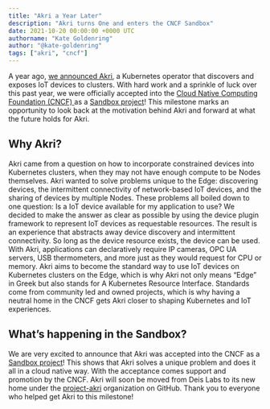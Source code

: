 ```yaml
---
title: "Akri a Year Later"
description: "Akri turns One and enters the CNCF Sandbox"
date: 2021-10-20 00:00:00 +0000 UTC
authorname: "Kate Goldenring"
author: "@kate-goldenring"
tags: ["akri", "cncf"]
---
```


A year ago, [we announced Akri](https://cloudblogs.microsoft.com/opensource/2020/10/20/announcing-akri-open-source-project-building-connected-edge-kubernetes/), a Kubernetes operator that discovers and exposes IoT devices to clusters. With hard work and a sprinkle of luck over this past year, we were officially accepted into the [Cloud Native Computing Foundation (CNCF) ](https://www.cncf.io/)as a [Sandbox project](https://www.cncf.io/sandbox-projects/)! This milestone marks an opportunity to look back at the motivation behind Akri and forward at what the future holds for Akri.

## Why Akri?
Akri came from a question on how to incorporate constrained devices into Kubernetes clusters, when they may not have enough compute to be Nodes themselves. Akri wanted to solve problems unique to the Edge: discovering devices, the intermittent connectivity of network-based IoT devices, and the sharing of devices by multiple Nodes. These problems all boiled down to one question: Is a IoT device available for my application to use? We decided to make the answer as clear as possible by using the device plugin framework to represent IoT devices as requestable resources. The result is an experience that abstracts away device discovery and intermittent connectivity. So long as the device resource exists, the device can be used. With Akri, applications can declaratively require IP cameras, OPC UA servers, USB thermometers, and more just as they would request for CPU or memory. Akri aims to become the standard way to use IoT devices on Kubernetes clusters on the Edge, which is why Akri not only means “Edge” in Greek but also stands for A Kubernetes Resource Interface. Standards come from community led and owned projects, which is why having a neutral home in the CNCF gets Akri closer to shaping Kubernetes and IoT experiences.

## What’s happening in the Sandbox?
We are very excited to announce that Akri was accepted into the CNCF as a [Sandbox project](https://www.cncf.io/sandbox-projects/)! This shows that Akri solves a unique problem and does it all in a cloud native way. With the acceptance comes support and promotion by the CNCF. Akri will soon be moved from Deis Labs to its new home under the [project-akri](https://github.com/project-akri) organization on GitHub. Thank you to everyone who helped get Akri to this milestone! 
